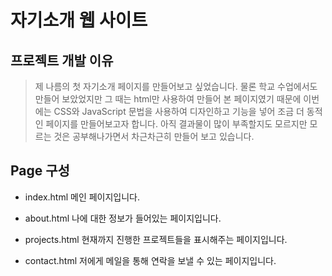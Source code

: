 # 자기소개 웹 사이트

## 프로젝트 개발 이유
> 제 나름의 첫 자기소개 페이지를 만들어보고 싶었습니다. 물론 학교 수업에서도 만들어 보았었지만 그 때는 html만 사용하여 만들어 본 페이지였기 때문에 이번에는 CSS와 JavaScript 문법을 사용하여 디자인하고 기능을 넣어 조금 더 동적인 페이지를 만들어보고자 합니다. 아직 결과물이 많이 부족할지도 모르지만 모르는 것은 공부해나가면서 차근차근히 만들어 보고 있습니다.

## Page 구성
+ index.html
메인 페이지입니다.

+ about.html
나에 대한 정보가 들어있는 페이지입니다.

+ projects.html
현재까지 진행한 프로젝트들을 표시해주는 페이지입니다.

+ contact.html
저에게 메일을 통해 연락을 보낼 수 있는 페이지입니다.
